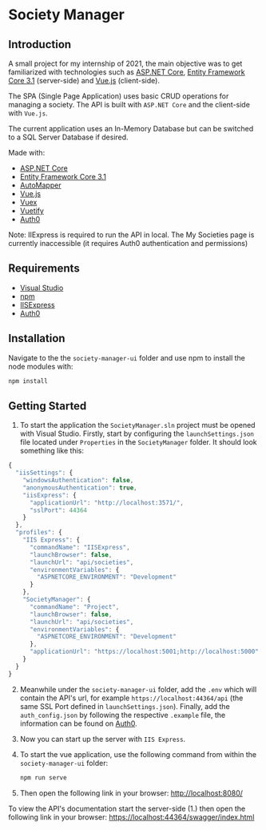 # Society Manager

## Introduction

A small project for my internship of 2021, the main objective was to get familiarized with technologies such as [ASP.NET Core](https://github.com/aspnet/Home), [Entity Framework Core 3.1](https://docs.microsoft.com/en-us/ef/core/) (server-side) and [Vue.js](https://vuejs.org/) (client-side).

The SPA (Single Page Application) uses basic CRUD operations for managing a society.
The API is built with `ASP.NET Core` and the client-side with `Vue.js`.

The current application uses an In-Memory Database but can be switched to a SQL Server Database if desired.

Made with:

- [ASP.NET Core](https://github.com/aspnet/Home)
- [Entity Framework Core 3.1](https://docs.microsoft.com/en-us/ef/core/)
- [AutoMapper](https://automapper.org/)
- [Vue.js](https://vuejs.org/)
- [Vuex](https://vuex.vuejs.org/)
- [Vuetify](https://vuetifyjs.com/en/)
- [Auth0](https://auth0.com/)

Note: IIExpress is required to run the API in local. The My Societies page is currently inaccessible (it requires Auth0 authentication and permissions)

## Requirements

- [Visual Studio](https://visualstudio.microsoft.com/)
- [npm](https://www.npmjs.com/get-npm)
- [IISExpress](https://www.npmjs.com/get-npm)
- [Auth0](https://auth0.com/)

## Installation

Navigate to the the `society-manager-ui` folder and use npm to install the node modules with:

  ```bash
  npm install
  ```

## Getting Started

1. To start the application the `SocietyManager.sln` project must be opened with Visual Studio. Firstly, start by configuring the `launchSettings.json` file located under `Properties` in the `SocietyManager` folder. It should look something like this:

```js
{
  "iisSettings": {
    "windowsAuthentication": false,
    "anonymousAuthentication": true,
    "iisExpress": {
      "applicationUrl": "http://localhost:3571/",
      "sslPort": 44364
    }
  },
  "profiles": {
    "IIS Express": {
      "commandName": "IISExpress",
      "launchBrowser": false,
      "launchUrl": "api/societies",
      "environmentVariables": {
        "ASPNETCORE_ENVIRONMENT": "Development"
      }
    },
    "SocietyManager": {
      "commandName": "Project",
      "launchBrowser": false,
      "launchUrl": "api/societies",
      "environmentVariables": {
        "ASPNETCORE_ENVIRONMENT": "Development"
      },
      "applicationUrl": "https://localhost:5001;http://localhost:5000"
    }
  }
}
```
2. Meanwhile under the `society-manager-ui` folder, add the `.env` which will contain the API's url, for example `https://localhost:44364/api` (the same SSL Port defined in `launchSettings.json`). Finally, add the `auth_config.json` by following the respective `.example` file, the information can be found on [Auth0](https://auth0.com/).

3. Now you can start up the server with `IIS Express`.

4. To start the vue application, use the following command from within the `society-manager-ui` folder:

    ```bash
    npm run serve
    ```

5. Then open the following link in your browser: <http://localhost:8080/>

To view the API's documentation start the server-side (1.) then open the following link in your browser: <https://localhost:44364/swagger/index.html>
